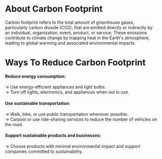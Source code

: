 # About Carbon Footprint

Carbon footprint refers to the total amount of greenhouse gases, particularly carbon dioxide (CO2), that are emitted directly or indirectly by an individual, organization, event, product, or service. These emissions contribute to climate change by trapping heat in the Earth's atmosphere, leading to global warming and associated environmental impacts.

# Ways To Reduce Carbon Footprint

#### Reduce energy consumption:

->   Use energy-efficient appliances and light bulbs.   
->   Turn off lights, electronics, and appliances when not in use.

#### Use sustainable transportation:

->   Walk, bike, or use public transportation whenever possible.     
->   Carpool or use ride-sharing services to reduce the number of vehicles on the road.

#### Support sustainable products and businesses:

->  Choose products with minimal environmental impact and support companies committed to sustainability.



